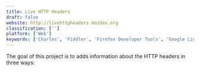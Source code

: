 ```yaml
---
title: Live HTTP Headers
draft: false 
website: http://livehttpheaders.mozdev.org
classification: ['']
platform: ['Web']
keywords: ['Charles', 'Fiddler', 'Firefox Developer Tools', 'Google Lighthouse', 'HTTP Debugger', 'HTTP Header Live', 'HTTP Headers', 'HTTP Headertool', 'HTTP Toolkit', 'HttpRequester', 'HttpWatch', 'Lookout', 'Muir', 'NetworkMiner', 'Omnibug', 'Postman Collections', 'Proxie', 'SplineTech Javascript Debugger', 'Surge for Mac', 'Weer', 'Zed Attack Proxy']
---
```

The goal of this project is to adds information about the HTTP headers in three ways: